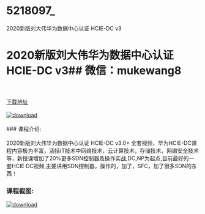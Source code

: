 # 5218097_
2020新版刘大伟华为数据中心认证 HCIE-DC v3
# 2020新版刘大伟华为数据中心认证 HCIE-DC v3## 微信：mukewang8
<br/></br>[下载地址](http://www.36tz.cn/article/5218097 "下载地址")
<br/></br>[![download](http://36tz.cn/muke_img/2021_01_1-133-300x182.png "下载地址")](http://www.36tz.cn/article/5218097 "下载地址")
<br/></br>### 课程介绍:<br/></br>2020新版刘大伟华为数据中心认证 HCIE-DC v3.0+ 全套视频，华为HCIE-DC课程内容极为丰富，涵括IT技术中网络技术，云计算技术，存储技术，网络安全技术等，新授课增加了20%更多SDN控制器及操作实战,DC,NP为起点,目前最好的一套HCIE DC视频,主要讲用SDN控制器，操作的，加了，SFC，加了很多SDN的东西！

### 课程截图:
[![download](http://36tz.cn/muke_img/2021_01_2-153.png "下载地址")](http://www.36tz.cn/article/5218097 "下载地址")
